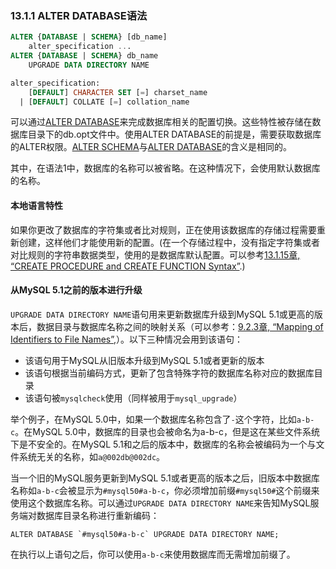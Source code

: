 ### 13.1.1 ALTER DATABASE语法 ###

```sql
ALTER {DATABASE | SCHEMA} [db_name]
    alter_specification ...
ALTER {DATABASE | SCHEMA} db_name
    UPGRADE DATA DIRECTORY NAME

alter_specification:
    [DEFAULT] CHARACTER SET [=] charset_name
  | [DEFAULT] COLLATE [=] collation_name
```

可以通过[ALTER DATABASE](13.1.1)来完成数据库相关的配置切换。这些特性被存储在数据库目录下的db.opt文件中。使用ALTER DATABASE的前提是，需要获取数据库的ALTER权限。[ALTER SCHEMA](13.1.1)与[ALTER DATABASE](13.1.1)的含义是相同的。

其中，在语法1中，数据库的名称可以被省略。在这种情况下，会使用默认数据库的名称。

#### 本地语言特性 ####

如果你更改了数据库的字符集或者比对规则，正在使用该数据库的存储过程需要重新创建，这样他们才能使用新的配置。(在一个存储过程中，没有指定字符集或者对比规则的字符串数据类型，使用的是数据库默认配置。可以参考[13.1.15章, “CREATE PROCEDURE and CREATE FUNCTION Syntax”](13.1.15).)

#### 从MySQL 5.1之前的版本进行升级 ####

`UPGRADE DATA DIRECTORY NAME`语句用来更新数据库升级到MySQL 5.1或更高的版本后，数据目录与数据库名称之间的映射关系（可以参考：[9.2.3章, “Mapping of Identifiers to File Names”](9.2.3),）。以下三种情况会用到该语句：

- 该语句用于MySQL从旧版本升级到MySQL 5.1或者更新的版本
- 该语句根据当前编码方式，更新了包含特殊字符的数据库名称对应的数据库目录
- 该语句被`mysqlcheck`使用（同样被用于`mysql_upgrade`）

举个例子，在MySQL 5.0中，如果一个数据库名称包含了`-`这个字符，比如`a-b-c`。在MySQL 5.0中，数据库的目录也会被命名为a-b-c，但是这在某些文件系统下是不安全的。在MySQL 5.1和之后的版本中，数据库的名称会被编码为一个与文件系统无关的名称，如`a@002db@002dc`。

当一个旧的MySQL服务更新到MySQL 5.1或者更高的版本之后，旧版本中数据库名称如`a-b-c`会被显示为`#mysql50#a-b-c`，你必须增加前缀`#mysql50#`这个前缀来使用这个数据库名称。可以通过`UPGRADE DATA DIRECTORY NAME`来告知MySQL服务端对数据库目录名称进行重新编码：

    ALTER DATABASE `#mysql50#a-b-c` UPGRADE DATA DIRECTORY NAME;

在执行以上语句之后，你可以使用`a-b-c`来使用数据库而无需增加前缀了。